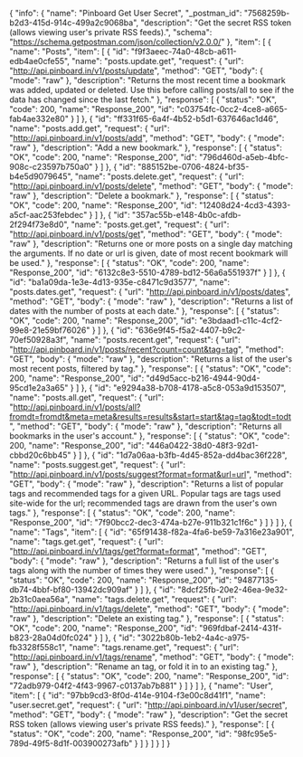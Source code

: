 {
  "info": {
    "name": "Pinboard Get User Secret",
    "_postman_id": "7568259b-b2d3-415d-914c-499a2c9068ba",
    "description": "Get the secret RSS token (allows viewing user's private RSS feeds).",
    "schema": "https://schema.getpostman.com/json/collection/v2.0.0/"
  },
  "item": [
    {
      "name": "Posts",
      "item": [
        {
          "id": "f9f3aeec-74a0-48cb-a611-edb4ae0cfe55",
          "name": "posts.update.get",
          "request": {
            "url": "http://api.pinboard.in/v1/posts/update",
            "method": "GET",
            "body": {
              "mode": "raw"
            },
            "description": "Returns the most recent time a bookmark was added, updated or deleted. Use this before calling posts/all to see if the data has changed since the last fetch."
          },
          "response": [
            {
              "status": "OK",
              "code": 200,
              "name": "Response_200",
              "id": "c03754fc-0cc2-4ce8-a665-fab4ae332e80"
            }
          ]
        },
        {
          "id": "ff331f65-6a4f-4b52-b5d1-637646ac1d46",
          "name": "posts.add.get",
          "request": {
            "url": "http://api.pinboard.in/v1/posts/add",
            "method": "GET",
            "body": {
              "mode": "raw"
            },
            "description": "Add a new bookmark."
          },
          "response": [
            {
              "status": "OK",
              "code": 200,
              "name": "Response_200",
              "id": "796d460d-a5eb-4bfc-908c-c23597b750a0"
            }
          ]
        },
        {
          "id": "885152be-0706-4824-bf35-b4e5d9079645",
          "name": "posts.delete.get",
          "request": {
            "url": "http://api.pinboard.in/v1/posts/delete",
            "method": "GET",
            "body": {
              "mode": "raw"
            },
            "description": "Delete a bookmark."
          },
          "response": [
            {
              "status": "OK",
              "code": 200,
              "name": "Response_200",
              "id": "12408d24-4cd3-4393-a5cf-aac253febdec"
            }
          ]
        },
        {
          "id": "357ac55b-e148-4b0c-afdb-2f294f73e8d0",
          "name": "posts.get.get",
          "request": {
            "url": "http://api.pinboard.in/v1/posts/get",
            "method": "GET",
            "body": {
              "mode": "raw"
            },
            "description": "Returns one or more posts on a single day matching the arguments. If no date or url is given, date of most recent bookmark will be used."
          },
          "response": [
            {
              "status": "OK",
              "code": 200,
              "name": "Response_200",
              "id": "6132c8e3-5510-4789-bd12-56a6a551937f"
            }
          ]
        },
        {
          "id": "ba1a09da-1e3e-4d13-935e-c8471c9d3577",
          "name": "posts.dates.get",
          "request": {
            "url": "http://api.pinboard.in/v1/posts/dates",
            "method": "GET",
            "body": {
              "mode": "raw"
            },
            "description": "Returns a list of dates with the number of posts at each date."
          },
          "response": [
            {
              "status": "OK",
              "code": 200,
              "name": "Response_200",
              "id": "e3bdaad1-c11c-4cf2-99e8-21e59bf76026"
            }
          ]
        },
        {
          "id": "636e9f45-f5a2-4407-b9c2-70ef50928a3f",
          "name": "posts.recent.get",
          "request": {
            "url": "http://api.pinboard.in/v1/posts/recent?count=count&tag=tag",
            "method": "GET",
            "body": {
              "mode": "raw"
            },
            "description": "Returns a list of the user's most recent posts, filtered by tag."
          },
          "response": [
            {
              "status": "OK",
              "code": 200,
              "name": "Response_200",
              "id": "d49d5acc-b216-4944-90d4-95cd1e2a3a65"
            }
          ]
        },
        {
          "id": "e9294a38-b708-4178-a5c8-053a9d153507",
          "name": "posts.all.get",
          "request": {
            "url": "http://api.pinboard.in/v1/posts/all?fromdt=fromdt&meta=meta&results=results&start=start&tag=tag&todt=todt",
            "method": "GET",
            "body": {
              "mode": "raw"
            },
            "description": "Returns all bookmarks in the user's account."
          },
          "response": [
            {
              "status": "OK",
              "code": 200,
              "name": "Response_200",
              "id": "446a0422-38d0-48f3-92d1-cbbd20c6bb45"
            }
          ]
        },
        {
          "id": "1d7a06aa-b3fb-4d45-852a-dd4bac36f228",
          "name": "posts.suggest.get",
          "request": {
            "url": "http://api.pinboard.in/v1/posts/suggest?format=format&url=url",
            "method": "GET",
            "body": {
              "mode": "raw"
            },
            "description": "Returns a list of popular tags and recommended tags for a given URL. Popular tags are tags used site-wide for the url; recommended tags are drawn from the user's own tags."
          },
          "response": [
            {
              "status": "OK",
              "code": 200,
              "name": "Response_200",
              "id": "7f90bcc2-dec3-474a-b27e-911b321c1f6c"
            }
          ]
        }
      ]
    },
    {
      "name": "Tags",
      "item": [
        {
          "id": "65f91438-f82a-4fa6-be59-7a316e23a901",
          "name": "tags.get.get",
          "request": {
            "url": "http://api.pinboard.in/v1/tags/get?format=format",
            "method": "GET",
            "body": {
              "mode": "raw"
            },
            "description": "Returns a full list of the user's tags along with the number of times they were used."
          },
          "response": [
            {
              "status": "OK",
              "code": 200,
              "name": "Response_200",
              "id": "94877135-db74-4bbf-bf80-13942dc909af"
            }
          ]
        },
        {
          "id": "8dcf25fb-20e2-46ea-9e32-2b31c0aea56a",
          "name": "tags.delete.get",
          "request": {
            "url": "http://api.pinboard.in/v1/tags/delete",
            "method": "GET",
            "body": {
              "mode": "raw"
            },
            "description": "Delete an existing tag."
          },
          "response": [
            {
              "status": "OK",
              "code": 200,
              "name": "Response_200",
              "id": "969fdbaf-2414-431f-b823-28a04d0fc024"
            }
          ]
        },
        {
          "id": "3022b80b-1eb2-4a4c-a975-fb3328f558c1",
          "name": "tags.rename.get",
          "request": {
            "url": "http://api.pinboard.in/v1/tags/rename",
            "method": "GET",
            "body": {
              "mode": "raw"
            },
            "description": "Rename an tag, or fold it in to an existing tag."
          },
          "response": [
            {
              "status": "OK",
              "code": 200,
              "name": "Response_200",
              "id": "72adb979-04f2-4f43-9967-c0137ab7b881"
            }
          ]
        }
      ]
    },
    {
      "name": "User",
      "item": [
        {
          "id": "97bb9cd3-8f0d-414e-9104-f3e00c8d41f1",
          "name": "user.secret.get",
          "request": {
            "url": "http://api.pinboard.in/v1/user/secret",
            "method": "GET",
            "body": {
              "mode": "raw"
            },
            "description": "Get the secret RSS token (allows viewing user's private RSS feeds)."
          },
          "response": [
            {
              "status": "OK",
              "code": 200,
              "name": "Response_200",
              "id": "98fc95e5-789d-49f5-8d1f-003900273afb"
            }
          ]
        }
      ]
    }
  ]
}
